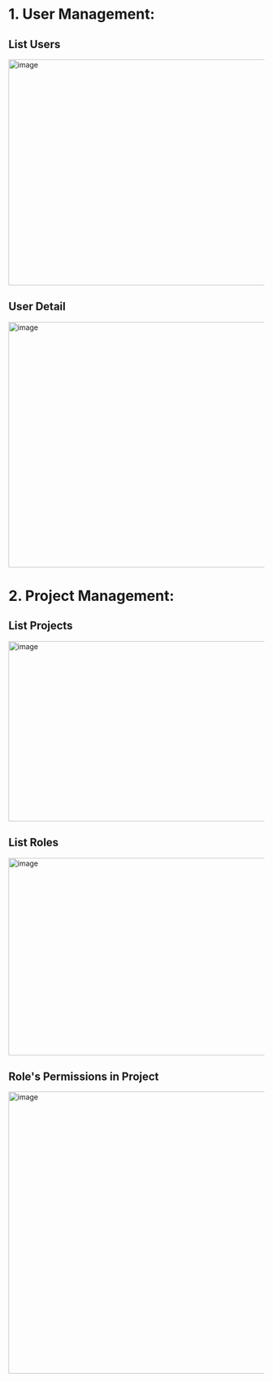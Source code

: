 # 1. User Management:

## List Users
<img width="1188" height="444" alt="image" src="https://github.com/user-attachments/assets/4c8cd71b-c100-4f1f-8872-175897ad2d7d" />

## User Detail
<img width="1617" height="482" alt="image" src="https://github.com/user-attachments/assets/2cf6f87c-5b63-4bd1-81a2-d9797021bf6e" />


# 2. Project Management:

## List Projects
<img width="1594" height="354" alt="image" src="https://github.com/user-attachments/assets/2fb64053-101b-4dd4-84d2-1aa49bdacc43" />

## List Roles
<img width="1588" height="388" alt="image" src="https://github.com/user-attachments/assets/7448c34e-8789-441c-957d-14d7cdf0e2e3" />

## Role's Permissions in Project
<img width="1597" height="554" alt="image" src="https://github.com/user-attachments/assets/5791ddff-cda1-49ad-a745-8b558c946f14" />




